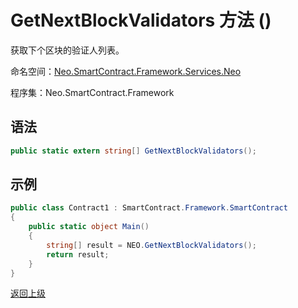 # GetNextBlockValidators 方法 ()

获取下个区块的验证人列表。

命名空间：[Neo.SmartContract.Framework.Services.Neo](../../neo.md)

程序集：Neo.SmartContract.Framework

## 语法

```c#
public static extern string[] GetNextBlockValidators();
```

## 示例

```c#
public class Contract1 : SmartContract.Framework.SmartContract
{
    public static object Main()
    {
        string[] result = NEO.GetNextBlockValidators();
        return result;
    }
}
```

[返回上级](../Neo.md)